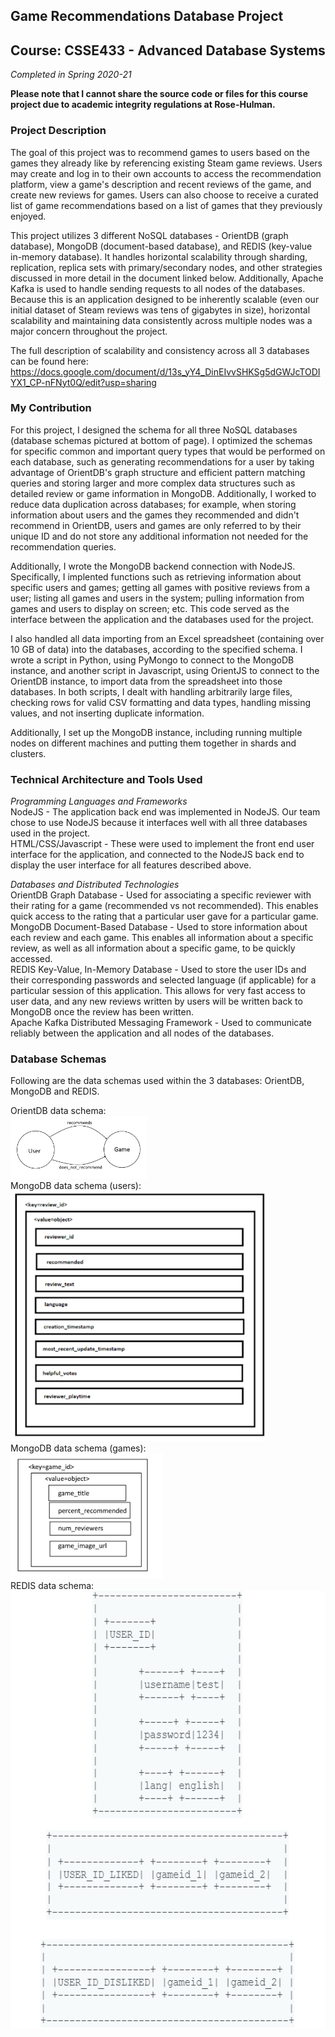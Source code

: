 ## Game Recommendations Database Project
## Course: CSSE433 - Advanced Database Systems
*Completed in Spring 2020-21*

**Please note that I cannot share the source code or files for this course project due to academic integrity regulations at Rose-Hulman.**

### Project Description
The goal of this project was to recommend games to users based on the games they already like by referencing existing Steam game reviews. Users may create and log in to their own accounts to access the recommendation platform, view a game's description and recent reviews of the game, and create new reviews for games. Users can also choose to receive a curated list of game recommendations based on a list of games that they previously enjoyed. 

This project utilizes 3 different NoSQL databases - OrientDB (graph database), MongoDB (document-based database), and REDIS (key-value in-memory database). It handles horizontal scalability through sharding, replication, replica sets with primary/secondary nodes, and other strategies discussed in more detail in the document linked below. Additionally, Apache Kafka is used to handle sending requests to all nodes of the databases. Because this is an application designed to be inherently scalable (even our initial dataset of Steam reviews was tens of gigabytes in size), horizontal scalability and maintaining data consistently across multiple nodes was a major concern throughout the project. 

The full description of scalability and consistency across all 3 databases can be found here: https://docs.google.com/document/d/13s_yY4_DinEIvvSHKSg5dGWJcTODIYX1_CP-nFNyt0Q/edit?usp=sharing

### My Contribution
For this project, I designed the schema for all three NoSQL databases (database schemas pictured at bottom of page). I optimized the schemas for specific common and important query types that would be performed on each database, such as generating recommendations for a user by taking advantage of OrientDB's graph structure and efficient pattern matching queries and storing larger and more complex data structures such as detailed review or game information in MongoDB. Additionally, I worked to reduce data duplication across databases; for example, when storing information about users and the games they recommended and didn't recommend in OrientDB, users and games are only referred to by their unique ID and do not store any additional information not needed for the recommendation queries. 

Additionally, I wrote the MongoDB backend connection with NodeJS. Specifically, I implented functions such as retrieving information about specific users and games; getting all games with positive reviews from a user; listing all games and users in the system; pulling information from games and users to display on screen; etc. This code served as the interface between the application and the databases used for the project. 

I also handled all data importing from an Excel spreadsheet (containing over 10 GB of data) into the databases, according to the specified schema. I wrote a script in Python, using PyMongo to connect to the MongoDB instance, and another script in Javascript, using OrientJS to connect to the OrientDB instance, to import data from the spreadsheet into those databases. In both scripts, I dealt with handling arbitrarily large files, checking rows for valid CSV formatting and data types, handling missing values, and not inserting duplicate information. 

Additionally, I set up the MongoDB instance, including running multiple nodes on different machines and putting them together in shards and clusters. 

### Technical Architecture and Tools Used
*Programming Languages and Frameworks* <br>
NodeJS - The application back end was implemented in NodeJS. Our team chose to use NodeJS because it interfaces well with all three databases used in the project. <br>
HTML/CSS/Javascript - These were used to implement the front end user interface for the application, and connected to the NodeJS back end to display the user interface for all features described above. <br>

*Databases and Distributed Technologies* <br>
OrientDB Graph Database - Used for associating a specific reviewer with their rating for a game (recommended vs not recommended). This enables quick access to the rating that a particular user gave for a particular game. <nr>
MongoDB Document-Based Database - Used to store information about each review and each game. This enables all information about a specific review, as well as all information about a specific game, to be quickly accessed. <br>
REDIS Key-Value, In-Memory Database - Used to store the user IDs and their corresponding passwords and selected language (if applicable) for a particular session of this application. This allows for very fast access to user data, and any new reviews written by users will be written back to MongoDB once the review has been written. <br>
Apache Kafka Distributed Messaging Framework - Used to communicate reliably between the application and all nodes of the databases. 

### Database Schemas
Following are the data schemas used within the 3 databases: OrientDB, MongoDB and REDIS. 
  
OrientDB data schema: <br> 
  <img src="../images/orientdb_model.png?raw=true" height="100" width="auto"/> <br>
MongoDB data schema (users): <br>
  <img src="../images/mongodb_review_model.png?raw=true" height="400" width="auto"/> <br>
MongoDB data schema (games): <br>
  <img src="../images/mongodb_game_model.png?raw=true" height="200" width="auto"/> <br>
REDIS data schema: <br>
  <img src="../images/redis_model.PNG?raw=true" height="700" width="auto"/> 
